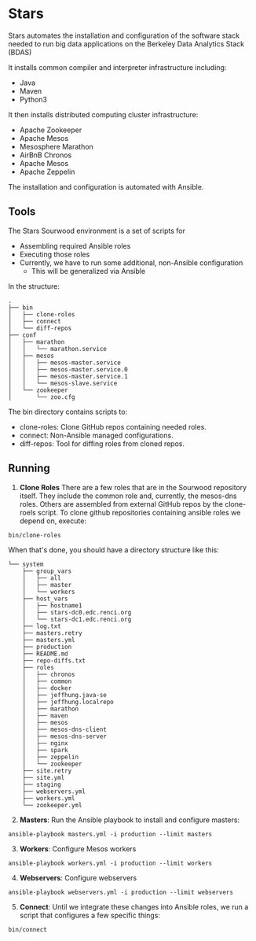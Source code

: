 # Stars
Stars automates the installation and configuration of the software stack needed to run big data applications on the Berkeley Data Analytics Stack (BDAS)

It installs common compiler and interpreter infrastructure including:
- Java
- Maven
- Python3

It then installs distributed computing cluster infrastructure:
- Apache Zookeeper
- Apache Mesos
- Mesosphere Marathon
- AirBnB Chronos
- Apache Mesos
- Apache Zeppelin

The installation and configuration is automated with Ansible.

## Tools
The Stars Sourwood environment is a set of scripts for
- Assembling required Ansible roles
- Executing those roles
- Currently, we have to run some additional, non-Ansible configuration
  - This will be generalized via Ansible

In the structure:
```
.
├── bin
│   ├── clone-roles
│   ├── connect
│   └── diff-repos
├── conf
│   ├── marathon
│   │   └── marathon.service
│   ├── mesos
│   │   ├── mesos-master.service
│   │   ├── mesos-master.service.0
│   │   ├── mesos-master.service.1
│   │   └── mesos-slave.service
│   └── zookeeper
│       └── zoo.cfg
```
The bin directory contains scripts to:
- clone-roles: Clone GitHub repos containing needed roles.
- connect: Non-Ansible managed configurations.
- diff-repos: Tool for diffing roles from cloned repos.

## Running

1. **Clone Roles** There are a few roles that are in the Sourwood repository itself. They include the common role and, currently, the mesos-dns roles. Others are assembled from external GitHub repos by the clone-roels script.
To clone github repositories containing ansible roles we depend on, execute:

```
bin/clone-roles
```

When that's done, you should have a directory structure like this:
```
└── system
    ├── group_vars
    │   ├── all
    │   ├── master
    │   └── workers
    ├── host_vars
    │   ├── hostname1
    │   ├── stars-dc0.edc.renci.org
    │   └── stars-dc1.edc.renci.org
    ├── log.txt
    ├── masters.retry
    ├── masters.yml
    ├── production
    ├── README.md
    ├── repo-diffs.txt
    ├── roles
    │   ├── chronos
    │   ├── common
    │   ├── docker
    │   ├── jeffhung.java-se
    │   ├── jeffhung.localrepo
    │   ├── marathon
    │   ├── maven
    │   ├── mesos
    │   ├── mesos-dns-client
    │   ├── mesos-dns-server
    │   ├── nginx
    │   ├── spark
    │   ├── zeppelin
    │   └── zookeeper
    ├── site.retry
    ├── site.yml
    ├── staging
    ├── webservers.yml
    ├── workers.yml
    └── zookeeper.yml
```
2. **Masters**: Run the Ansible playbook to install and configure masters:
```
ansible-playbook masters.yml -i production --limit masters
```

3. **Workers**: Configure Mesos workers
```
ansible-playbook workers.yml -i production --limit workers
```

4. **Webservers**: Configure webservers
```
ansible-playbook webservers.yml -i production --limit webservers
```

5. **Connect**: Until we integrate these changes into Ansible roles, we run a script that configures a few specific things:
```
bin/connect
```

